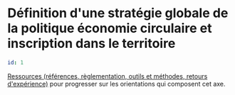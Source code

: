 # Définition d'une stratégie globale de la politique économie circulaire et inscription dans le territoire
```yaml
id: 1
```
[Ressources (références, règlementation, outils et méthodes, retours d'expérience)](https://www.optigede.org/sites/default/files/ressources-axe-1-referentiel-economie-circulaire.pdf) pour progresser sur les orientations qui composent cet axe. 
